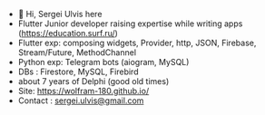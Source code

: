 - 👋 Hi, Sergei Ulvis here
- Flutter Junior developer raising expertise while writing apps (https://education.surf.ru/)
- Flutter exp: composing widgets, Provider, http, JSON, Firebase, Stream/Future, MethodChannel
- Python exp: Telegram bots (aiogram, MySQL)
- DBs : Firestore, MySQL, Firebird
- about 7 years of Delphi (good old times)
- Site: https://wolfram-180.github.io/
- Contact : sergei.ulvis@gmail.com
